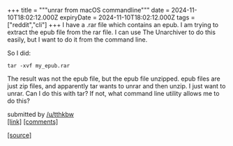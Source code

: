 +++
title = """unrar from macOS commandline"""
date = 2024-11-10T18:02:12.000Z
expiryDate = 2024-11-10T18:02:12.000Z
tags = ["reddit","cli"]
+++
I have a .rar file which contains an epub. I am trying to extract the epub file from the rar file. I can use The Unarchiver to do this easily, but I want to do it from the command line.

So I did:

`tar -xvf my_epub.rar`

The result was not the epub file, but the epub file unzipped. epub files are just zip files, and apparently tar wants to unrar and then unzip. I just want to unrar. Can I do this with tar? If not, what command line utility allows me to do this?

submitted by [/u/tthkbw](https://www.reddit.com/user/tthkbw)  
[\[link\]](https://www.reddit.com/r/commandline/comments/1go6muq/unrar_from_macos_commandline/) [\[comments\]](https://www.reddit.com/r/commandline/comments/1go6muq/unrar_from_macos_commandline/)

[[source]](https://www.reddit.com/r/commandline/comments/1go6muq/unrar_from_macos_commandline/)
